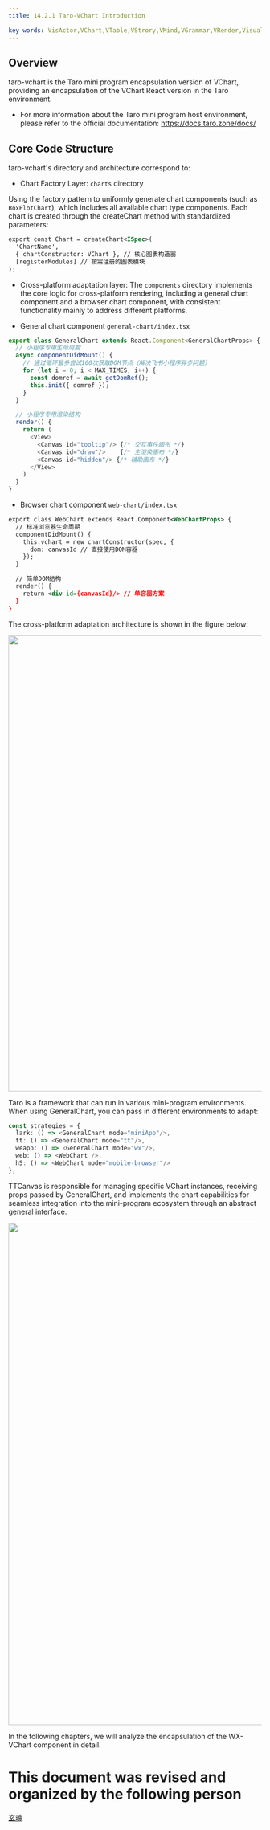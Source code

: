 ```yaml
---
title: 14.2.1 Taro-VChart Introduction    

key words: VisActor,VChart,VTable,VStrory,VMind,VGrammar,VRender,Visualization,Chart,Data,Table,Graph,Gis,LLM
---
```

## Overview

taro-vchart is the Taro mini program encapsulation version of VChart, providing an encapsulation of the VChart React version in the Taro environment.    

*  For more information about the Taro mini program host environment, please refer to the official documentation: https://docs.taro.zone/docs/    

## Core Code Structure

taro-vchart's directory and architecture correspond to:    

*  Chart Factory Layer: `charts` directory    

Using the factory pattern to uniformly generate chart components (such as `BoxPlotChart`), which includes all available chart type components. Each chart is created through the createChart method with standardized parameters:    


```xml
export const Chart = createChart<ISpec>(
  'ChartName',
  { chartConstructor: VChart }, // 核心图表构造器
  [registerModules] // 按需注册的图表模块
);    

```
* Cross-platform adaptation layer: The `components` directory implements the core logic for cross-platform rendering, including a general chart component and a browser chart component, with consistent functionality mainly to address different platforms.    

* General chart component `general-chart/index.tsx`    

```Typescript
export class GeneralChart extends React.Component<GeneralChartProps> {
  // 小程序专用生命周期
  async componentDidMount() {
    // 通过循环最多尝试100次获取DOM节点（解决飞书小程序异步问题）
    for (let i = 0; i < MAX_TIMES; i++) {
      const domref = await getDomRef();
      this.init({ domref });
    }
  }

  // 小程序专用渲染结构
  render() {
    return (
      <View>
        <Canvas id="tooltip"/> {/* 交互事件画布 */}
        <Canvas id="draw"/>    {/* 主渲染画布 */}
        <Canvas id="hidden"/> {/* 辅助画布 */}
      </View>
    )
  }
}    

```
* Browser chart component `web-chart/index.tsx`    

```xml
export class WebChart extends React.Component<WebChartProps> {
  // 标准浏览器生命周期
  componentDidMount() {
    this.vchart = new chartConstructor(spec, {
      dom: canvasId // 直接使用DOM容器
    });
  }

  // 简单DOM结构
  render() {
    return <div id={canvasId}/> // 单容器方案
  }
}    

```
The cross-platform adaptation architecture is shown in the figure below:    

<img src='https://cdn.jsdelivr.net/gh/xuanhun/articles/visactor/sourcecode/img/Dl8XbIJzXoXReDxI7A3cQiUanvc.gif' alt='' width='908' height='auto' />

Taro is a framework that can run in various mini-program environments. When using GeneralChart, you can pass in different environments to adapt:

```Typescript
const strategies = {
  lark: () => <GeneralChart mode="miniApp"/>,
  tt: () => <GeneralChart mode="tt"/>,
  weapp: () => <GeneralChart mode="wx"/>,
  web: () => <WebChart />,
  h5: () => <WebChart mode="mobile-browser"/>
};    

```
TTCanvas is responsible for managing specific VChart instances, receiving props passed by GeneralChart, and implements the chart capabilities for seamless integration into the mini-program ecosystem through an abstract general interface.    

<img src='https://cdn.jsdelivr.net/gh/xuanhun/articles/visactor/sourcecode/img/ArD8bd1Fxow9puxGqhZcnEbrnCd.gif' alt='' width='1000' height='auto' />

In the following chapters, we will analyze the encapsulation of the WX-VChart component in detail.    







 # This document was revised and organized by the following person 
 [玄魂](https://github.com/xuanhun)